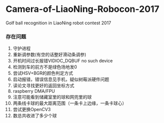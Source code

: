 # Camera-of-LiaoNing-Robocon-2017
Golf ball recognition in LiaoNing robot contest 2017



### 存在问题

1. 守护进程
2. 重新调参数(有空的话整好滑动条调参)
3. 开机时间过长报错VIDIOC_DQBUF no such device
4. 检测到车的前方不是绿色场地发0
5. 尝试HSV+BGR的颜色判定方式
6. 启动报错，错误信息见手机，疑似树莓派硬件问题
7. 读论文寻找更好的返回坐标方式
8. raspberry DMA/FPU
9. 注意可能看到储藏室里的球和网兜里的球
10. 两条线卡球的最大距离范围（一条卡上边缘，一条卡球心）
11. 尝试更换OpenCV3
12. 数总共收进了多少个球

